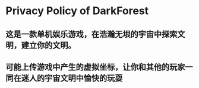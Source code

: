 # Privacy Policy of DarkForest 

## 这是一款单机娱乐游戏，在浩瀚无垠的宇宙中探索文明，建立你的文明。
## 可能上传游戏中产生的虚拟坐标，让你和其他的玩家一同在迷人的宇宙文明中愉快的玩耍

